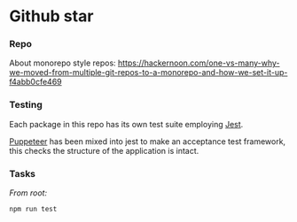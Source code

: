 # Github star

### Repo
About monorepo style repos: https://hackernoon.com/one-vs-many-why-we-moved-from-multiple-git-repos-to-a-monorepo-and-how-we-set-it-up-f4abb0cfe469

### Testing
Each package in this repo has its own test suite employing [Jest](https://github.com/facebook/jest).

[Puppeteer](https://github.com/GoogleChrome/puppeteer) has been mixed into jest to make an acceptance test framework, this checks the structure of the application is intact.

### Tasks

*From root:*

`npm run test`
